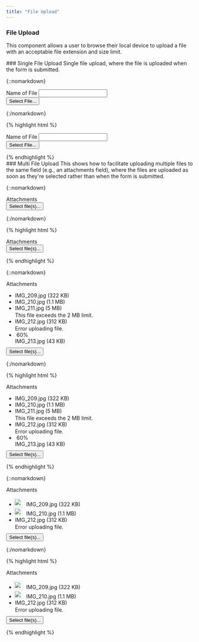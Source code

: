 ```yaml
---
title: "File Upload"
---
```


<div class="pl-pattern">
<h3>File Upload</h3>

<p>This component allows a user to browse their local device to upload a file with an acceptable file extension and size limit.</p>


</div>

<div class="pl-pattern">
### Single File Upload
Single file upload, where the file is uploaded when the form is submitted. 


{::nomarkdown}
<div class="pl-preview">
<form role="fileUpload" style="max-width: 400px;">

<div class="form-group">
  <div class="input-group">
    <div class="mdl-textfield mdl-js-textfield" style="width: 100%;">
      <label for="tag" class="mdl-textfield__label">Name of File</label>
      <input type="text" id="tag" class="mdl-textfield__input" />
    </div>
    <span class="input-group-btn">
      <button type="submit" class="btn btn-default">Select File...</button>
    </span>
  </div>
</div>
</form>
</div>
{:/nomarkdown}

{% highlight html %}
<form role="fileUpload" style="max-width: 400px;">
<div class="form-group">
  <div class="input-group">
    <div class="mdl-textfield mdl-js-textfield" style="width: 100%;">
      <label for="tag" class="mdl-textfield__label">Name of File</label>
      <input type="text" id="tag" class="mdl-textfield__input" />
    </div>
    <span class="input-group-btn">
      <button type="submit" class="btn btn-default">Select File...</button>
    </span>
  </div>
</div>
</form>
{% endhighlight %}
</div>

<div class="pl-pattern">
### Multi File Upload
This shows how to facilitate uploading multiple files to the same field (e.g., an attachments field), where the files are uploaded as soon as they're selected rather than when the form is submitted. 


{::nomarkdown}
<div class="pl-preview">
<form action="" class="form-horizontal" style="max-width: 400px;">
    <div class="form-group">
        <label class="col-sm-3 control-label">Attachments</label>
        <div class="col-sm-9">
            <button type="button" class="btn btn-default">Select file(s)...</button>
        </div>
    </div>
</form>
</div>
{:/nomarkdown}

{% highlight html %}
<form action="" class="form-horizontal" style="max-width: 400px;">
    <div class="form-group">
        <label class="col-sm-3 control-label">Attachments</label>
        <div class="col-sm-9">
            <button type="button" class="btn btn-default">Select file(s)...</button>
        </div>
    </div>
</form>
{% endhighlight %}


{::nomarkdown}
<div class="pl-preview">
<form action="" class="form-horizontal" style="max-width: 400px;">
    <div class="form-group">
        <label class="col-sm-3 control-label">Attachments</label>
        <div class="col-sm-9">
            <div style="">
                <ul class="list-group" style="margin-bottom: 9px;">
                    <li class="list-group-item">
                        <a href=""><i style="" class="pull-right fa text-muted fa-close"></i></a>
                        IMG_209.jpg  <span class="text-muted">(322 KB)</span>
                    </li>
                    <li class="list-group-item">
                        <a href=""><i style="" class="pull-right fa text-muted fa-close"></i></a>
                        IMG_210.jpg  <span class="text-muted">(1.1 MB)</span>
                    </li>
                    <li class="list-group-item">
                        <a href=""><i style="" class="pull-right fa text-muted fa-close"></i></a>
                        IMG_211.jpg  <span class="text-muted">(5 MB)</span>
                        <div class="text-danger" style="margin: 2px 0 0 0">
                            This file exceeds the 2 MB limit.
                        </div>
                    </li>
                    <li class="list-group-item">
                        <a href=""><i style="" class="pull-right fa text-muted fa-close"></i></a>
                        IMG_212.jpg  <span class="text-muted">(312 KB)</span>
                        <div class="text-danger" style="margin: 2px 0 0 0">
                            Error uploading file.
                        </div>
                    </li>
                    <li class="list-group-item">
                        <a href=""><i style="margin-left: 4px;" class="pull-right fa text-muted fa-close"></i></a>
                        <span id="exampleProgressBarValue" class="pull-right text-muted">60%</span>
                        <div>IMG_213.jpg <span class="text-muted">(43 KB)</span></div>
                        <div class="progress" style="margin-bottom: 0; margin-top: 8px; clear: both;">
                          <div id="exampleProgressBar" class="progress-bar" role="progressbar" aria-valuenow="60" aria-valuemin="0" aria-valuemax="100" style="width: 60%;">
                          </div>
                        </div>
                    </li>
                </ul>
            </div> 
            <button type="button" class="btn btn-default">Select file(s)...</button>
        </div>
    </div>
</form>
</div>
{:/nomarkdown}


{% highlight html %}
<form action="" class="form-horizontal">
    <div class="form-group">
        <label class="col-sm-3 control-label">Attachments</label>
        <div class="col-sm-9">
            <div style="">
                <ul class="list-group" style="margin-bottom: 9px;">
                    <li class="list-group-item">
                        <a href=""><i style="" class="pull-right fa text-muted fa-close"></i></a>
                        IMG_209.jpg  <span class="text-muted">(322 KB)</span>
                    </li>
                    <li class="list-group-item">
                        <a href=""><i style="" class="pull-right fa text-muted fa-close"></i></a>
                        IMG_210.jpg  <span class="text-muted">(1.1 MB)</span>
                    </li>
                    <li class="list-group-item">
                        <a href=""><i style="" class="pull-right fa text-muted fa-close"></i></a>
                        IMG_211.jpg  <span class="text-muted">(5 MB)</span>
                        <div class="text-danger" style="margin: 2px 0 0 0">
                            This file exceeds the 2 MB limit.
                        </div>
                    </li>
                    <li class="list-group-item">
                        <a href=""><i style="" class="pull-right fa text-muted fa-close"></i></a>
                        IMG_212.jpg  <span class="text-muted">(312 KB)</span>
                        <div class="text-danger" style="margin: 2px 0 0 0">
                            Error uploading file.
                        </div>
                    </li>
                    <li class="list-group-item">
                        <a href=""><i style="margin-left: 4px;" class="pull-right fa text-muted fa-close"></i></a>
                        <span id="exampleProgressBarValue" class="pull-right text-muted">60%</span>
                        <div>IMG_213.jpg <span class="text-muted">(43 KB)</span></div>
                        <div class="progress" style="margin-bottom: 0; margin-top: 8px; clear: both;">
                          <div id="exampleProgressBar" class="progress-bar" role="progressbar" aria-valuenow="60" aria-valuemin="0" aria-valuemax="100" style="width: 60%;">
                          </div>
                        </div>
                    </li>
                </ul>
            </div> 
            <button type="button" class="btn btn-default">Select file(s)...</button>
        </div>
    </div>
</form>

{% endhighlight %}

{::nomarkdown}
<div class="pl-preview">
<form action="" class="form-horizontal" style="max-width: 400px;">
    <div class="form-group">
        <label class="col-sm-3 control-label">Attachments</label>
        <div class="col-sm-9">
            <div style="">
                <ul class="list-group" style="margin-bottom: 9px;">
                    <li class="list-group-item">
                        <img style="margin-right: 8px; border: 3px solid #fff; margin-left: -4px; box-shadow: 0px 0px 0px 1px rgba(0,0,0,.1);" src="http://lorempixel.com/50/50/technics/3">
                        <a href=""><i style="" class="pull-right fa text-muted fa-close"></i></a>
                        IMG_209.jpg  <span class="text-muted">(322 KB)</span>
                    </li>
                    <li class="list-group-item">
                        <img style="margin-right: 8px; border: 3px solid #fff; margin-left: -4px; box-shadow: 0px 0px 0px 1px rgba(0,0,0,.1);" src="http://lorempixel.com/50/50/technics/4">
                        <a href=""><i style="" class="pull-right fa text-muted fa-close"></i></a>
                        IMG_210.jpg  <span class="text-muted">(1.1 MB)</span>
                    </li>
                    <li class="list-group-item">
                        <a href=""><i style="" class="pull-right fa text-muted fa-close"></i></a>
                        IMG_212.jpg  <span class="text-muted">(312 KB)</span>
                        <div class="text-danger" style="margin: 2px 0 0 0">
                            Error uploading file.
                        </div>
                    </li>
                </ul>
            </div> 
            <button type="button" class="btn btn-default">Select file(s)...</button>
        </div>
    </div>
</form>
</div>
{:/nomarkdown}


{% highlight html %}
<form action="" class="form-horizontal">
    <div class="form-group">
        <label class="col-sm-3 control-label">Attachments</label>
        <div class="col-sm-9">
            <div style="">
                <ul class="list-group" style="margin-bottom: 9px;">
                    <li class="list-group-item">
                        <img style="margin-right: 8px; border: 3px solid #fff; margin-left: -4px; box-shadow: 0px 0px 0px 1px rgba(0,0,0,.1);" src="http://lorempixel.com/50/50/technics/3">
                        <a href=""><i style="" class="pull-right fa text-muted fa-close"></i></a>
                        IMG_209.jpg  <span class="text-muted">(322 KB)</span>
                    </li>
                    <li class="list-group-item">
                        <img style="margin-right: 8px; border: 3px solid #fff; margin-left: -4px; box-shadow: 0px 0px 0px 1px rgba(0,0,0,.1);" src="http://lorempixel.com/50/50/technics/4">
                        <a href=""><i style="" class="pull-right fa text-muted fa-close"></i></a>
                        IMG_210.jpg  <span class="text-muted">(1.1 MB)</span>
                    </li>
                    <li class="list-group-item">
                        <a href=""><i style="" class="pull-right fa text-muted fa-close"></i></a>
                        IMG_212.jpg  <span class="text-muted">(312 KB)</span>
                        <div class="text-danger" style="margin: 2px 0 0 0">
                            Error uploading file.
                        </div>
                    </li>
                </ul>
            </div> 
            <button type="button" class="btn btn-default">Select file(s)...</button>
        </div>
    </div>
</form>
{% endhighlight %}

</div>
